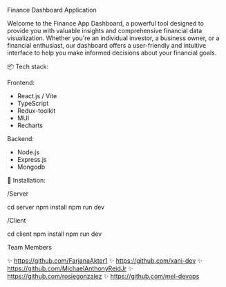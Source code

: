 Finance Dashboard Application 

Welcome to the Finance App Dashboard, a powerful tool designed to provide you with valuable insights and comprehensive financial data visualization. Whether you're an individual investor, a business owner, or a financial enthusiast, our dashboard offers a user-friendly and intuitive interface to help you make informed decisions about your financial goals.

📦 Tech stack:

Frontend:
- React.js / Vite
- TypeScript
- Redux-toolkit
- MUI
- Recharts

Backend:
- Node.js
- Express.js
- Mongodb

💾 Installation:

/Server 

cd server
npm install
npm run dev

/Client

cd client
npm install
npm run dev

Team Members 

✨ https://github.com/FarjanaAkter1
✨ https://github.com/xani-dev
✨ https://github.com/MichaelAnthonyReidJr
✨ https://github.com/rosiegonzalez
✨ https://github.com/mel-devops
